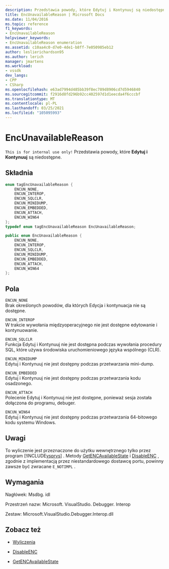 ```yaml
---
description: Przedstawia powody, które Edytuj i Kontynuuj są niedostępne.
title: EncUnavailableReason | Microsoft Docs
ms.date: 11/04/2016
ms.topic: reference
f1_keywords:
- EncUnavailableReason
helpviewer_keywords:
- EncUnavailableReason enumeration
ms.assetid: c10aa4c0-d7e0-4de1-b8ff-7e050985eb12
author: leslierichardson95
ms.author: lerich
manager: jmartens
ms.workload:
- vssdk
dev_langs:
- CPP
- CSharp
ms.openlocfilehash: e63ad7994d485bb39f8ec789d8906cd7d5946840
ms.sourcegitcommit: f2916d8fd296b92cc402597d1d1eecda4f6cccbf
ms.translationtype: MT
ms.contentlocale: pl-PL
ms.lasthandoff: 03/25/2021
ms.locfileid: "105095993"
---
```

# <a name="encunavailablereason"></a>EncUnavailableReason
`This is for internal use only!` Przedstawia powody, które **Edytuj i Kontynuuj** są niedostępne.

## <a name="syntax"></a>Składnia

```cpp
enum tagEncUnavailableReason {
    ENCUN_NONE,
    ENCUN_INTEROP,
    ENCUN_SQLCLR,
    ENCUN_MINIDUMP,
    ENCUN_EMBEDDED,
    ENCUN_ATTACH,
    ENCUN_WIN64
};
typedef enum tagEncUnavailableReason EncUnavailableReason;
```

```csharp
public enum EncUnavailableReason {
    ENCUN_NONE,
    ENCUN_INTEROP,
    ENCUN_SQLCLR,
    ENCUN_MINIDUMP,
    ENCUN_EMBEDDED,
    ENCUN_ATTACH,
    ENCUN_WIN64
};
```

## <a name="fields"></a>Pola
`ENCUN_NONE`\
Brak określonych powodów, dla których Edycja i kontynuacja nie są dostępne.

`ENCUN_INTEROP`\
W trakcie wywołania międzyoperacyjnego nie jest dostępne edytowanie i kontynuowanie.

`ENCUN_SQLCLR`\
Funkcja Edytuj i Kontynuuj nie jest dostępna podczas wywołania procedury SQL, które używa środowiska uruchomieniowego języka wspólnego (CLR).

`ENCUN_MINIDUMP`\
Edytuj i Kontynuuj nie jest dostępny podczas przetwarzania mini-dump.

`ENCUN_EMBEDDED`\
Edytuj i Kontynuuj nie jest dostępny podczas przetwarzania kodu osadzonego.

`ENCUN_ATTACH`\
Polecenie Edytuj i Kontynuuj nie jest dostępne, ponieważ sesja została dołączona do programu, debuger.

`ENCUN_WIN64`\
Edytuj i Kontynuuj nie jest dostępny podczas przetwarzania 64-bitowego kodu systemu Windows.

## <a name="remarks"></a>Uwagi
To wyliczenie jest przeznaczone do użytku wewnętrznego tylko przez program [!INCLUDE[vsprvs](../../../code-quality/includes/vsprvs_md.md)] . Metody [GetENCAvailableState](../../../extensibility/debugger/reference/idebugprocess3-getencavailablestate.md) i [DisableENC](../../../extensibility/debugger/reference/idebugprocess3-disableenc.md) , zgodnie z implementacją przez niestandardowego dostawcę portu, powinny zawsze być zwracane `E_NOTIMPL` .

## <a name="requirements"></a>Wymagania
Nagłówek: Msdbg. idl

Przestrzeń nazw: Microsoft. VisualStudio. Debugger. Interop

Zestaw: Microsoft.VisualStudio.Debugger.Interop.dll

## <a name="see-also"></a>Zobacz też
- [Wyliczenia](../../../extensibility/debugger/reference/enumerations-visual-studio-debugging.md)

- [DisableENC](../../../extensibility/debugger/reference/idebugprocess3-disableenc.md)

- [GetENCAvailableState](../../../extensibility/debugger/reference/idebugprocess3-getencavailablestate.md)
